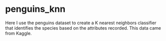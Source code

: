 # penguins_knn
Here I use the penguins dataset to create a K nearest neighbors classifier that identifies the species based on the attributes recorded. This data came from Kaggle.
